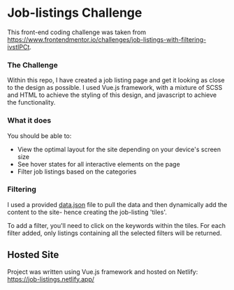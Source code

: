 # Job-listings Challenge

This front-end coding challenge was taken from
https://www.frontendmentor.io/challenges/job-listings-with-filtering-ivstIPCt.

### The Challenge

Within this repo, I have created a job listing page and get it looking as close to the design as possible. I used Vue.js framework, with a mixture of SCSS and HTML to achieve the styling of this design, and javascript to achieve the functionality.

### What it does

You should be able to:

- View the optimal layout for the site depending on your device's screen size
- See hover states for all interactive elements on the page
- Filter job listings based on the categories

### Filtering

I used a provided [data.json](./data.json) file to pull the data and then dynamically add the content to the site- hence creating the job-listing 'tiles'.

To add a filter, you'll need to click on the keywords within the tiles. For each filter added, only listings containing all the selected filters will be returned.

## Hosted Site

Project was written using Vue.js framework and hosted on Netlify: https://job-listings.netlify.app/
